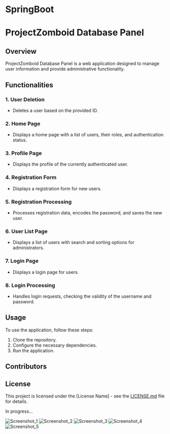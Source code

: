 # SpringBoot

# ProjectZomboid Database Panel

## Overview

ProjectZomboid Database Panel is a web application designed to manage user information and provide administrative functionality.

## Functionalities

### 1. User Deletion
   - Deletes a user based on the provided ID.

### 2. Home Page
   - Displays a home page with a list of users, their roles, and authentication status.

### 3. Profile Page
   - Displays the profile of the currently authenticated user.

### 4. Registration Form
   - Displays a registration form for new users.

### 5. Registration Processing
   - Processes registration data, encodes the password, and saves the new user.

### 6. User List Page
   - Displays a list of users with search and sorting options for administrators.

### 7. Login Page
   - Displays a login page for users.

### 8. Login Processing
   - Handles login requests, checking the validity of the username and password.

## Usage

To use the application, follow these steps:

1. Clone the repository.
2. Configure the necessary dependencies.
3. Run the application.

## Contributors


## License

This project is licensed under the [License Name] - see the [LICENSE.md](LICENSE.md) file for details.


In progress...


![Screenshot_1](https://github.com/CookieVortex/SpringBoot/assets/24642100/bead5b17-62aa-4da9-8fda-23d1d6e3be3f)
![Screenshot_2](https://github.com/CookieVortex/SpringBoot/assets/24642100/00b58aa1-7e8f-4c9f-83ae-c308cf161746)
![Screenshot_3](https://github.com/CookieVortex/SpringBoot/assets/24642100/862b13f0-5561-4982-bc8e-f0313b2b8bed)
![Screenshot_4](https://github.com/CookieVortex/SpringBoot/assets/24642100/51ae109a-8eea-46ec-88ce-6af5566a6007)
![Screenshot_5](https://github.com/CookieVortex/SpringBoot/assets/24642100/70ae90d7-fab9-4bda-bdb0-b77997f55142)

